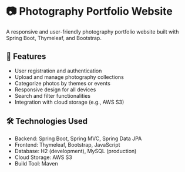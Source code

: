 # 📷 Photography Portfolio Website

A responsive and user-friendly photography portfolio website built with Spring Boot, Thymeleaf, and Bootstrap.

## 🚀 Features

- User registration and authentication
- Upload and manage photography collections
- Categorize photos by themes or events
- Responsive design for all devices
- Search and filter functionalities
- Integration with cloud storage (e.g., AWS S3)

## 🛠️ Technologies Used

- Backend: Spring Boot, Spring MVC, Spring Data JPA
- Frontend: Thymeleaf, Bootstrap, JavaScript
- Database: H2 (development), MySQL (production)
- Cloud Storage: AWS S3
- Build Tool: Maven


